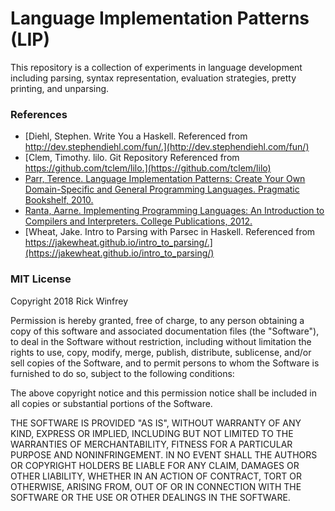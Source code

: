# Language Implementation Patterns (LIP)

This repository is a collection of experiments in language development including parsing, syntax representation, evaluation strategies, pretty printing, and unparsing.

### References

* [Diehl, Stephen. Write You a Haskell. Referenced from http://dev.stephendiehl.com/fun/.](http://dev.stephendiehl.com/fun/)
* [Clem, Timothy. lilo. Git Repository Referenced from https://github.com/tclem/lilo.](https://github.com/tclem/lilo)
* [Parr, Terence. Language Implementation Patterns: Create Your Own Domain-Specific and General Programming Languages. Pragmatic Bookshelf, 2010.](https://pragprog.com/book/tpdsl/language-implementation-patterns)
* [Ranta, Aarne. Implementing Programming Languages: An Introduction to Compilers and Interpreters. College Publications, 2012.](http://www.cse.chalmers.se/edu/year/2012/course/DAT150/lectures/plt-book.pdf)
* [Wheat, Jake. Intro to Parsing with Parsec in Haskell. Referenced from https://jakewheat.github.io/intro_to_parsing/.](https://jakewheat.github.io/intro_to_parsing/)

### MIT License
Copyright 2018 Rick Winfrey

Permission is hereby granted, free of charge, to any person obtaining a copy of this software and associated documentation files (the "Software"), to deal in the Software without restriction, including without limitation the rights to use, copy, modify, merge, publish, distribute, sublicense, and/or sell copies of the Software, and to permit persons to whom the Software is furnished to do so, subject to the following conditions:

The above copyright notice and this permission notice shall be included in all copies or substantial portions of the Software.

THE SOFTWARE IS PROVIDED "AS IS", WITHOUT WARRANTY OF ANY KIND, EXPRESS OR IMPLIED, INCLUDING BUT NOT LIMITED TO THE WARRANTIES OF MERCHANTABILITY, FITNESS FOR A PARTICULAR PURPOSE AND NONINFRINGEMENT. IN NO EVENT SHALL THE AUTHORS OR COPYRIGHT HOLDERS BE LIABLE FOR ANY CLAIM, DAMAGES OR OTHER LIABILITY, WHETHER IN AN ACTION OF CONTRACT, TORT OR OTHERWISE, ARISING FROM, OUT OF OR IN CONNECTION WITH THE SOFTWARE OR THE USE OR OTHER DEALINGS IN THE SOFTWARE.
